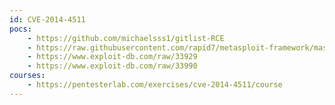 ```yaml
---
id: CVE-2014-4511
pocs:
    - https://github.com/michaelsss1/gitlist-RCE
    - https://raw.githubusercontent.com/rapid7/metasploit-framework/master/modules/exploits/linux/http/gitlist_exec.rb
    - https://www.exploit-db.com/raw/33929
    - https://www.exploit-db.com/raw/33990
courses:
    - https://pentesterlab.com/exercises/cve-2014-4511/course
---
```


